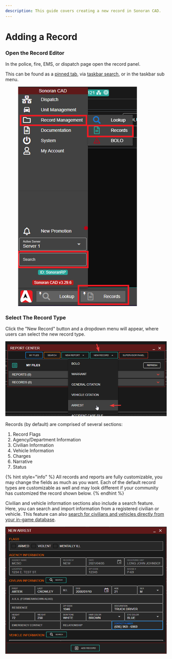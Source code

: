 ```yaml
---
description: This guide covers creating a new record in Sonoran CAD.
---
```


# Adding a Record

### Open the Record Editor

In the police, fire, EMS, or dispatch page open the record panel.

This can be found as a [pinned tab](../customization/customizing-your-layout.md#7.-tab-system), via [taskbar search](../customization/customizing-your-layout.md#search-box), or in the taskbar sub menu.

<figure><img src="../../.gitbook/assets/image (278).png" alt=""><figcaption></figcaption></figure>

### Select The Record Type

Click the "New Record" button and a dropdown menu will appear, where users can select the new record type.

![Selecting the New Record you would like to make](<../../.gitbook/assets/image (167).png>)

Records (by default) are comprised of several sections:

1. Record Flags
2. Agency/Department Information
3. Civilian Information
4. Vehicle Information
5. Charges
6. Narrative
7. Status

{% hint style="info" %}
All records and reports are fully customizable, you may change the fields as much as you want. Each of the default record types are customizable as well and may look different if your community has customized the record shown below.
{% endhint %}

Civilian and vehicle information sections also include a search feature. Here, you can search and import information from a registered civilian or vehicle. This feature can also [search for civilians and vehicles directly from your in-game database](../../integration-plugins/database-sync-and-merge/).

![Sonoran CAD's record information search feature](<../../.gitbook/assets/image (192).png>)

